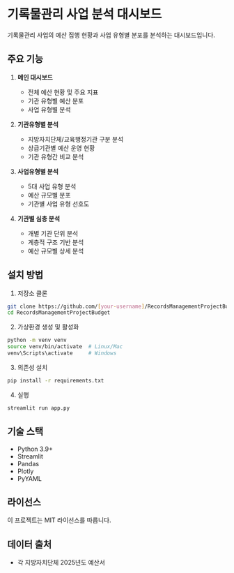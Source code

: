# 기록물관리 사업 분석 대시보드

기록물관리 사업의 예산 집행 현황과 사업 유형별 분포를 분석하는 대시보드입니다.

## 주요 기능

1. **메인 대시보드**
   - 전체 예산 현황 및 주요 지표
   - 기관 유형별 예산 분포
   - 사업 유형별 분석

2. **기관유형별 분석**
   - 지방자치단체/교육행정기관 구분 분석
   - 상급기관별 예산 운영 현황
   - 기관 유형간 비교 분석

3. **사업유형별 분석**
   - 5대 사업 유형 분석
   - 예산 규모별 분포
   - 기관별 사업 유형 선호도

4. **기관별 심층 분석**
   - 개별 기관 단위 분석
   - 계층적 구조 기반 분석
   - 예산 규모별 상세 분석

## 설치 방법

1. 저장소 클론
```bash
git clone https://github.com/[your-username]/RecordsManagementProjectBudget.git
cd RecordsManagementProjectBudget
```

2. 가상환경 생성 및 활성화
```bash
python -m venv venv
source venv/bin/activate  # Linux/Mac
venv\Scripts\activate     # Windows
```

3. 의존성 설치
```bash
pip install -r requirements.txt
```

4. 실행
```bash
streamlit run app.py
```

## 기술 스택

- Python 3.9+
- Streamlit
- Pandas
- Plotly
- PyYAML

## 라이선스

이 프로젝트는 MIT 라이선스를 따릅니다.

## 데이터 출처

- 각 지방자치단체 2025년도 예산서 